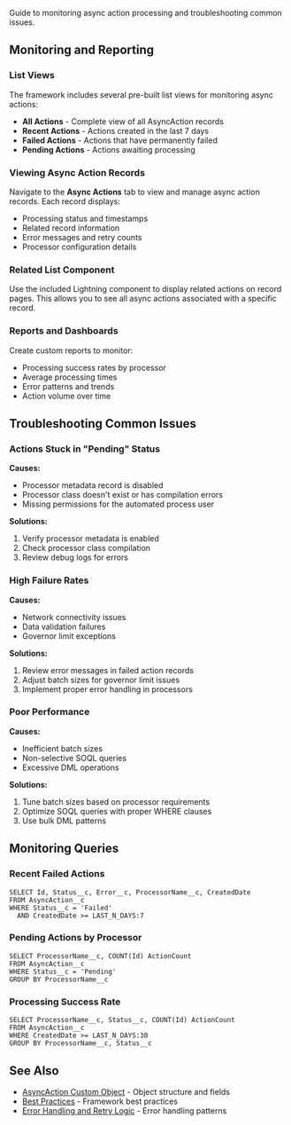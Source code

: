 Guide to monitoring async action processing and troubleshooting common issues.

## Monitoring and Reporting

### List Views

The framework includes several pre-built list views for monitoring async actions:

-   **All Actions** - Complete view of all AsyncAction records
-   **Recent Actions** - Actions created in the last 7 days
-   **Failed Actions** - Actions that have permanently failed
-   **Pending Actions** - Actions awaiting processing

### Viewing Async Action Records

Navigate to the **Async Actions** tab to view and manage async action records. Each record displays:

-   Processing status and timestamps
-   Related record information
-   Error messages and retry counts
-   Processor configuration details

### Related List Component

Use the included Lightning component to display related actions on record pages. This allows you to see all async actions associated with a specific record.

### Reports and Dashboards

Create custom reports to monitor:

-   Processing success rates by processor
-   Average processing times
-   Error patterns and trends
-   Action volume over time

## Troubleshooting Common Issues

### Actions Stuck in "Pending" Status

**Causes:**

-   Processor metadata record is disabled
-   Processor class doesn't exist or has compilation errors
-   Missing permissions for the automated process user

**Solutions:**

1. Verify processor metadata is enabled
2. Check processor class compilation
3. Review debug logs for errors

### High Failure Rates

**Causes:**

-   Network connectivity issues
-   Data validation failures
-   Governor limit exceptions

**Solutions:**

1. Review error messages in failed action records
2. Adjust batch sizes for governor limit issues
3. Implement proper error handling in processors

### Poor Performance

**Causes:**

-   Inefficient batch sizes
-   Non-selective SOQL queries
-   Excessive DML operations

**Solutions:**

1. Tune batch sizes based on processor requirements
2. Optimize SOQL queries with proper WHERE clauses
3. Use bulk DML patterns

## Monitoring Queries

### Recent Failed Actions

```soql
SELECT Id, Status__c, Error__c, ProcessorName__c, CreatedDate
FROM AsyncAction__c
WHERE Status__c = 'Failed'
  AND CreatedDate >= LAST_N_DAYS:7
```

### Pending Actions by Processor

```soql
SELECT ProcessorName__c, COUNT(Id) ActionCount
FROM AsyncAction__c
WHERE Status__c = 'Pending'
GROUP BY ProcessorName__c
```

### Processing Success Rate

```soql
SELECT ProcessorName__c, Status__c, COUNT(Id) ActionCount
FROM AsyncAction__c
WHERE CreatedDate >= LAST_N_DAYS:30
GROUP BY ProcessorName__c, Status__c
```

## See Also

-   [AsyncAction Custom Object](./AsyncAction-Custom-Object) - Object structure and fields
-   [Best Practices](./Best-Practices) - Framework best practices
-   [Error Handling and Retry Logic](./Error-Handling-and-Retry-Logic) - Error handling patterns
